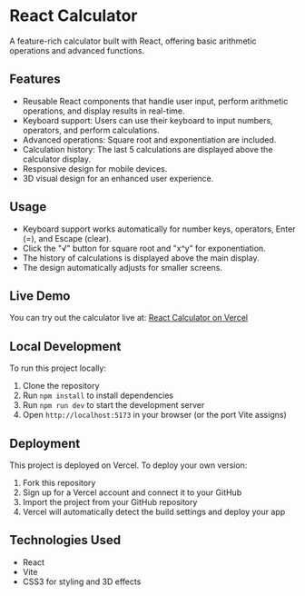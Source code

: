 # React Calculator

A feature-rich calculator built with React, offering basic arithmetic operations and advanced functions.

## Features

- Reusable React components that handle user input, perform arithmetic operations, and display results in real-time.
- Keyboard support: Users can use their keyboard to input numbers, operators, and perform calculations.
- Advanced operations: Square root and exponentiation are included.
- Calculation history: The last 5 calculations are displayed above the calculator display.
- Responsive design for mobile devices.
- 3D visual design for an enhanced user experience.

## Usage

- Keyboard support works automatically for number keys, operators, Enter (=), and Escape (clear).
- Click the "√" button for square root and "x^y" for exponentiation.
- The history of calculations is displayed above the main display.
- The design automatically adjusts for smaller screens.

## Live Demo

You can try out the calculator live at: [React Calculator on Vercel](https://your-vercel-url-here.vercel.app)

## Local Development

To run this project locally:

1. Clone the repository
2. Run `npm install` to install dependencies
3. Run `npm run dev` to start the development server
4. Open `http://localhost:5173` in your browser (or the port Vite assigns)

## Deployment

This project is deployed on Vercel. To deploy your own version:

1. Fork this repository
2. Sign up for a Vercel account and connect it to your GitHub
3. Import the project from your GitHub repository
4. Vercel will automatically detect the build settings and deploy your app

## Technologies Used

- React
- Vite
- CSS3 for styling and 3D effects
